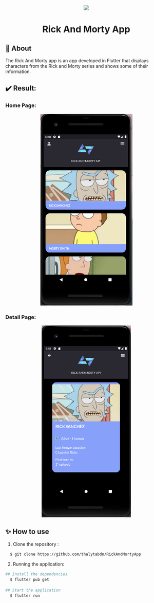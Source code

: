 <p align="center">
  <img src="https://cdn-images-1.medium.com/max/1200/1*5-aoK8IBmXve5whBQM90GA.png" width="200">
</p>

<h1 align="center">Rick And Morty App</h2>

## 📝 About
The Rick And Morty app is an app developed in Flutter that displays characters from the Rick and Morty series and shows some of their information.

## :heavy_check_mark: Result:

### Home Page:
 <p align="center">
  <img src="homepage.png
  "/>
</p>

### Detail Page:
 <p align="center">
  <img src="detailpage.png
  "/>
</p>

## ✨ How to use

1. Clone the repository :

```sh
  $ git clone https://github.com/thalytabdn/RickAndMortyApp
```

2. Running the application:

```sh
## Install the dependencies
  $ flutter pub get

## Start the application
  $ flutter run
```